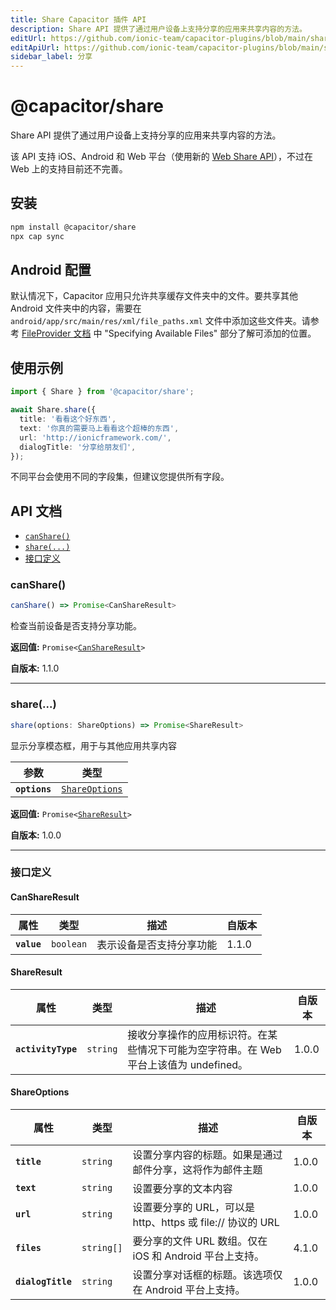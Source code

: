```yaml
---
title: Share Capacitor 插件 API
description: Share API 提供了通过用户设备上支持分享的应用来共享内容的方法。
editUrl: https://github.com/ionic-team/capacitor-plugins/blob/main/share/README.md
editApiUrl: https://github.com/ionic-team/capacitor-plugins/blob/main/share/src/definitions.ts
sidebar_label: 分享
---
```


# @capacitor/share

Share API 提供了通过用户设备上支持分享的应用来共享内容的方法。

该 API 支持 iOS、Android 和 Web 平台（使用新的 [Web Share API](https://web.dev/web-share/)），不过在 Web 上的支持目前还不完善。

## 安装

```bash
npm install @capacitor/share
npx cap sync
```

## Android 配置

默认情况下，Capacitor 应用只允许共享缓存文件夹中的文件。要共享其他 Android 文件夹中的内容，需要在 `android/app/src/main/res/xml/file_paths.xml` 文件中添加这些文件夹。请参考 [FileProvider 文档](https://developer.android.com/reference/androidx/core/content/FileProvider) 中 "Specifying Available Files" 部分了解可添加的位置。

## 使用示例

```typescript
import { Share } from '@capacitor/share';

await Share.share({
  title: '看看这个好东西',
  text: '你真的需要马上看看这个超棒的东西',
  url: 'http://ionicframework.com/',
  dialogTitle: '分享给朋友们',
});
```

不同平台会使用不同的字段集，但建议您提供所有字段。

## API 文档

<docgen-index>

* [`canShare()`](#canshare)
* [`share(...)`](#share)
* [接口定义](#interfaces)

</docgen-index>

<docgen-api>

### canShare()

```typescript
canShare() => Promise<CanShareResult>
```

检查当前设备是否支持分享功能。

**返回值:** <code>Promise&lt;<a href="#canshareresult">CanShareResult</a>&gt;</code>

**自版本:** 1.1.0

--------------------

### share(...)

```typescript
share(options: ShareOptions) => Promise<ShareResult>
```

显示分享模态框，用于与其他应用共享内容

| 参数          | 类型                                                  |
| ------------- | ----------------------------------------------------- |
| **`options`** | <code><a href="#shareoptions">ShareOptions</a></code> |

**返回值:** <code>Promise&lt;<a href="#shareresult">ShareResult</a>&gt;</code>

**自版本:** 1.0.0

--------------------

### 接口定义


#### CanShareResult

| 属性         | 类型                  | 描述                          | 自版本 |
| ----------- | -------------------- | ---------------------------- | ----- |
| **`value`** | <code>boolean</code> | 表示设备是否支持分享功能       | 1.1.0 |


#### ShareResult

| 属性                | 类型                | 描述                                                                                                              | 自版本 |
| ------------------ | ------------------- | ---------------------------------------------------------------------------------------------------------------- | ----- |
| **`activityType`** | <code>string</code> | 接收分享操作的应用标识符。在某些情况下可能为空字符串。在 Web 平台上该值为 undefined。                             | 1.0.0 |


#### ShareOptions

| 属性               | 类型                  | 描述                                                                         | 自版本 |
| ----------------- | --------------------- | --------------------------------------------------------------------------- | ----- |
| **`title`**       | <code>string</code>   | 设置分享内容的标题。如果是通过邮件分享，这将作为邮件主题                     | 1.0.0 |
| **`text`**        | <code>string</code>   | 设置要分享的文本内容                                                        | 1.0.0 |
| **`url`**         | <code>string</code>   | 设置要分享的 URL，可以是 http、https 或 file:// 协议的 URL                  | 1.0.0 |
| **`files`**       | <code>string[]</code> | 要分享的文件 URL 数组。仅在 iOS 和 Android 平台上支持。                     | 4.1.0 |
| **`dialogTitle`** | <code>string</code>   | 设置分享对话框的标题。该选项仅在 Android 平台上支持。                       | 1.0.0 |

</docgen-api>
